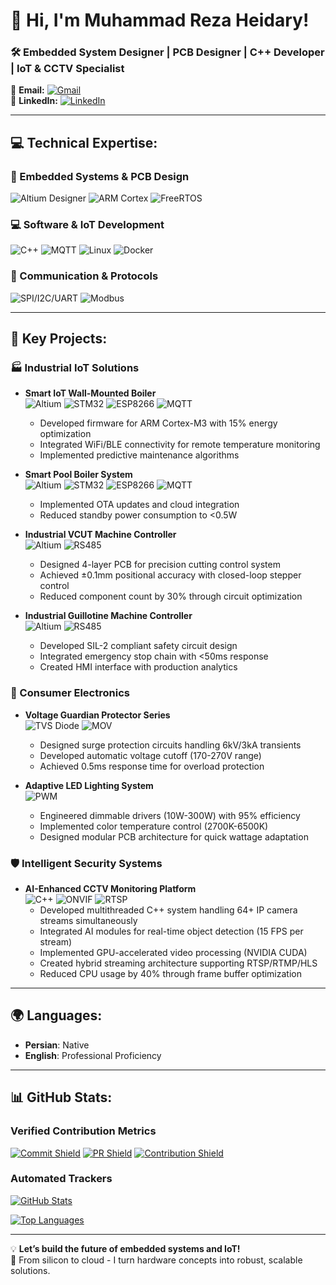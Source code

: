 # 👋 Hi, I'm Muhammad Reza Heidary!  
### 🛠️ Embedded System Designer | PCB Designer | C++ Developer | IoT & CCTV Specialist  

📧 **Email:** [![Gmail](https://img.shields.io/badge/Gmail-D14836?logo=gmail&logoColor=white)](mailto:muhammadreza.heidary@gmail.com)  
🔗 **LinkedIn:** [![LinkedIn](https://img.shields.io/badge/LinkedIn-%230077B5.svg?logo=linkedin&logoColor=white)](https://www.linkedin.com/in/muhammad-reza-heidary/)  

---

## 💻 Technical Expertise:

### 🔧 Embedded Systems & PCB Design
![Altium Designer](https://img.shields.io/badge/Altium_Designer-AC1F3D?style=for-the-badge&logo=altium-designer&logoColor=white)
![ARM Cortex](https://img.shields.io/badge/ARM_Cortex-M-%23007396.svg?style=for-the-badge&logo=arm&logoColor=white)
![FreeRTOS](https://img.shields.io/badge/FreeRTOS-0C0C0C?style=for-the-badge&logo=freertos&logoColor=white)

### 💻 Software & IoT Development
![C++](https://img.shields.io/badge/c++-%2300599C.svg?style=for-the-badge&logo=c%2B%2B&logoColor=white)
![MQTT](https://img.shields.io/badge/MQTT-660066?style=for-the-badge&logo=mosquitto&logoColor=white)
![Linux](https://img.shields.io/badge/Linux-FCC624?style=for-the-badge&logo=linux&logoColor=black)
![Docker](https://img.shields.io/badge/Docker-2496ED?style=for-the-badge&logo=docker&logoColor=white)

### 📡 Communication & Protocols
![SPI/I2C/UART](https://img.shields.io/badge/SPI_I2C_UART-007ACC?style=for-the-badge&logo=wire&logoColor=white)
![Modbus](https://img.shields.io/badge/Modbus-000000?style=for-the-badge&logo=modbus&logoColor=white)

---

## 🚀 Key Projects:
### 🏭 Industrial IoT Solutions
- **Smart IoT Wall-Mounted Boiler**  
  ![Altium](https://img.shields.io/badge/Altium-AC1F3D?logo=altium-designer)
  ![STM32](https://img.shields.io/badge/STM32-03234B?logo=stmicroelectronics&logoColor=white)
  ![ESP8266](https://img.shields.io/badge/ESP32-E7352C?logo=espressif) ![MQTT](https://img.shields.io/badge/MQTT-660066?logo=mosquitto)  
  - Developed firmware for ARM Cortex-M3 with 15% energy optimization  
  - Integrated WiFi/BLE connectivity for remote temperature monitoring  
  - Implemented predictive maintenance algorithms

- **Smart Pool Boiler System**  
  ![Altium](https://img.shields.io/badge/Altium-AC1F3D?logo=altium-designer)
  ![STM32](https://img.shields.io/badge/STM32-03234B?logo=stmicroelectronics&logoColor=white) 
  ![ESP8266](https://img.shields.io/badge/ESP32-E7352C?logo=espressif) ![MQTT](https://img.shields.io/badge/MQTT-660066?logo=mosquitto) 
  - Implemented OTA updates and cloud integration  
  - Reduced standby power consumption to <0.5W

- **Industrial VCUT Machine Controller**  
  ![Altium](https://img.shields.io/badge/Altium-AC1F3D?logo=altium-designer)
  ![RS485](https://img.shields.io/badge/RS485-009999)
  - Designed 4-layer PCB for precision cutting control system  
  - Achieved ±0.1mm positional accuracy with closed-loop stepper control  
  - Reduced component count by 30% through circuit optimization

- **Industrial Guillotine Machine Controller**  
  ![Altium](https://img.shields.io/badge/Altium-AC1F3D?logo=altium-designer)
  ![RS485](https://img.shields.io/badge/RS485-009999) 
  - Developed SIL-2 compliant safety circuit design  
  - Integrated emergency stop chain with <50ms response  
  - Created HMI interface with production analytics

### 🔌 Consumer Electronics
- **Voltage Guardian Protector Series**  
  ![TVS Diode](https://img.shields.io/badge/TVS_Diode-003366) ![MOV](https://img.shields.io/badge/MOV-666666)  
  - Designed surge protection circuits handling 6kV/3kA transients  
  - Developed automatic voltage cutoff (170-270V range)  
  - Achieved 0.5ms response time for overload protection

- **Adaptive LED Lighting System**  
  ![PWM](https://img.shields.io/badge/PWM-FF6600)
  - Engineered dimmable drivers (10W-300W) with 95% efficiency 
  - Implemented color temperature control (2700K-6500K)  
  - Designed modular PCB architecture for quick wattage adaptation

### 🛡️ Intelligent Security Systems
- **AI-Enhanced CCTV Monitoring Platform**  
  ![C++](https://img.shields.io/badge/C++-00599C?logo=c%2B%2B) ![ONVIF](https://img.shields.io/badge/ONVIF-000000) ![RTSP](https://img.shields.io/badge/RTSP-444444) 
  - Developed multithreaded C++ system handling 64+ IP camera streams simultaneously  
  - Integrated AI modules for real-time object detection (15 FPS per stream)  
  - Implemented GPU-accelerated video processing (NVIDIA CUDA)  
  - Created hybrid streaming architecture supporting RTSP/RTMP/HLS  
  - Reduced CPU usage by 40% through frame buffer optimization
---

## 🌍 Languages:
- **Persian**: Native  
- **English**: Professional Proficiency 

---

## 📊 GitHub Stats:

### Verified Contribution Metrics
[![Commit Shield](https://img.shields.io/badge/Total_Commits-2,025-%2300ff00?logo=git)](https://github.com/MuhammadRezaHeidary)
[![PR Shield](https://img.shields.io/badge/Merged_PR-12-blue?logo=github)](https://github.com/MuhammadRezaHeidary)
[![Contribution Shield](https://img.shields.io/badge/Repos_Contributed-8-brightgreen?logo=git)](https://github.com/MuhammadRezaHeidary)

### Automated Trackers
[![GitHub Stats](https://github-readme-stats.vercel.app/api?username=MuhammadRezaHeidary&theme=dark&hide_border=false&include_all_commits=true&count_private=true&show_icons=true&line_height=20&custom_title=Development+Activity)](https://github.com/MuhammadRezaHeidary)

[![Top Languages](https://github-readme-stats.vercel.app/api/top-langs/?username=MuhammadRezaHeidary&theme=dark&hide_border=false&layout=compact&langs_count=6&card_width=445&exclude_repo=repo1,repo2)](https://github.com/MuhammadRezaHeidary)

---
💡 **Let’s build the future of embedded systems and IoT!**  
🔌 From silicon to cloud - I turn hardware concepts into robust, scalable solutions.
